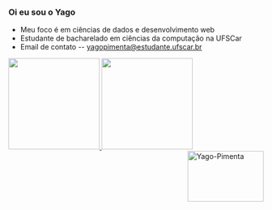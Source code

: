 ### Oi eu sou o Yago
-  Meu foco é em ciências de dados e desenvolvimento web
-  Estudante de bacharelado em ciências da computação na UFSCar
-  Email de contato -- yagopimenta@estudante.ufscar.br

 <div>
  <a href="https://github.com/Yago-Pimenta">
  <img height="180em" src="https://github-readme-stats.vercel.app/api?username=Yago-Pimenta&show_icons=true&theme=light&include_all_commits=true&count_private=true"/>
  <img height="180em" src="https://github-readme-stats.vercel.app/api/top-langs/?username=Yago-Pimenta&layout=compact&langs_count=7&theme=light"/>
</div>

   <img align="right" alt="Yago-Pimenta"  height="100" width="150" src="https://c.tenor.com/6cCZW-cu7xEAAAAC/futurama-serious.gif">
</div>
